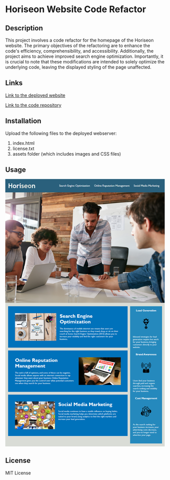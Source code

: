 # Horiseon Website Code Refactor


## Description

This project involves a code refactor for the homepage of the Horiseon website. The primary objectives of the refactoring are to enhance the code's efficiency, comprehensibility, and accessibility. Additionally, the project aims to achieve improved search engine optimization. Importantly, it is crucial to note that these modifications are intended to solely optimize the underlying code, leaving the displayed styling of the page unaffected.

## Links

[Link to the deployed website](https://mam-rahman.github.io/horiseon-html-css-refactor/)

[Link to the code repository](https://github.com/Mam-Rahman/horiseon-html-css-refactor)

## Installation

Upload the following files to the deployed webserver:

1. index.html
2. license.txt
3. assets folder (which includes images and CSS files)

## Usage

![screenshot of index.html](./assets/images/screenshot.png)

## License

MIT License
